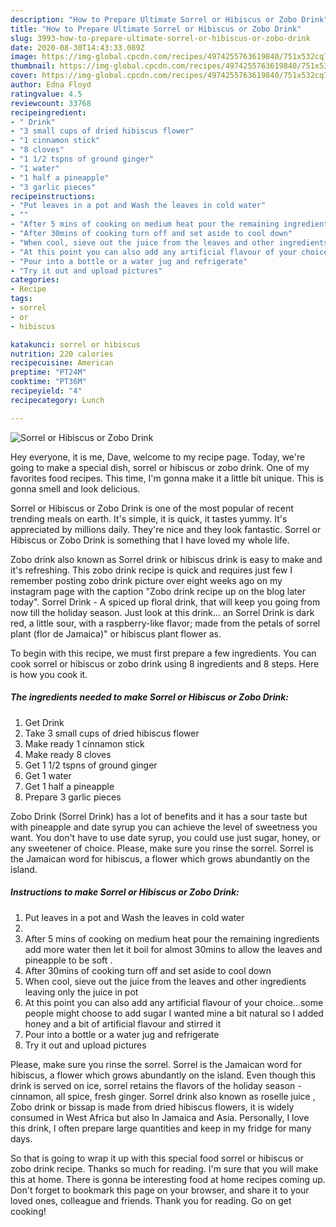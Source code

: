 ```yaml
---
description: "How to Prepare Ultimate Sorrel or Hibiscus or Zobo Drink"
title: "How to Prepare Ultimate Sorrel or Hibiscus or Zobo Drink"
slug: 3993-how-to-prepare-ultimate-sorrel-or-hibiscus-or-zobo-drink
date: 2020-08-30T14:43:33.089Z
image: https://img-global.cpcdn.com/recipes/4974255763619840/751x532cq70/sorrel-or-hibiscus-or-zobo-drink-recipe-main-photo.jpg
thumbnail: https://img-global.cpcdn.com/recipes/4974255763619840/751x532cq70/sorrel-or-hibiscus-or-zobo-drink-recipe-main-photo.jpg
cover: https://img-global.cpcdn.com/recipes/4974255763619840/751x532cq70/sorrel-or-hibiscus-or-zobo-drink-recipe-main-photo.jpg
author: Edna Floyd
ratingvalue: 4.5
reviewcount: 33768
recipeingredient:
- " Drink"
- "3 small cups of dried hibiscus flower"
- "1 cinnamon stick"
- "8 cloves"
- "1 1/2 tspns of ground ginger"
- "1 water"
- "1 half a pineapple"
- "3 garlic pieces"
recipeinstructions:
- "Put leaves in a pot and Wash the leaves in cold water"
- ""
- "After 5 mins of cooking on medium heat pour the remaining ingredients add more water then let it boil for almost 30mins to allow the leaves and pineapple to be soft ."
- "After 30mins of cooking turn off and set aside to cool down"
- "When cool, sieve out the juice from the leaves and other ingredients leaving only the juice in pot"
- "At this point you can also add any artificial flavour of your choice...some people might choose to add sugar I wanted mine a bit natural so I added honey and a bit of artificial flavour and stirred it"
- "Pour into a bottle or a water jug and refrigerate"
- "Try it out and upload pictures"
categories:
- Recipe
tags:
- sorrel
- or
- hibiscus

katakunci: sorrel or hibiscus 
nutrition: 220 calories
recipecuisine: American
preptime: "PT24M"
cooktime: "PT36M"
recipeyield: "4"
recipecategory: Lunch

---
```



![Sorrel or Hibiscus or Zobo Drink](https://img-global.cpcdn.com/recipes/4974255763619840/751x532cq70/sorrel-or-hibiscus-or-zobo-drink-recipe-main-photo.jpg)

Hey everyone, it is me, Dave, welcome to my recipe page. Today, we're going to make a special dish, sorrel or hibiscus or zobo drink. One of my favorites food recipes. This time, I'm gonna make it a little bit unique. This is gonna smell and look delicious.

Sorrel or Hibiscus or Zobo Drink is one of the most popular of recent trending meals on earth. It's simple, it is quick, it tastes yummy. It's appreciated by millions daily. They're nice and they look fantastic. Sorrel or Hibiscus or Zobo Drink is something that I have loved my whole life.

Zobo drink also known as Sorrel drink or hibiscus drink is easy to make and it&#39;s refreshing. This zobo drink recipe is quick and requires just few I remember posting zobo drink picture over eight weeks ago on my instagram page with the caption &#34;Zobo drink recipe up on the blog later today&#34;. Sorrel Drink - A spiced up floral drink, that will keep you going from now till the holiday season. Just look at this drink… an Sorrel Drink is dark red, a little sour, with a raspberry-like flavor; made from the petals of sorrel plant (flor de Jamaica)&#34; or hibiscus plant flower as.


To begin with this recipe, we must first prepare a few ingredients. You can cook sorrel or hibiscus or zobo drink using 8 ingredients and 8 steps. Here is how you cook it.

<!--inarticleads1-->

##### The ingredients needed to make Sorrel or Hibiscus or Zobo Drink:

1. Get  Drink
1. Take 3 small cups of dried hibiscus flower
1. Make ready 1 cinnamon stick
1. Make ready 8 cloves
1. Get 1 1/2 tspns of ground ginger
1. Get 1 water
1. Get 1 half a pineapple
1. Prepare 3 garlic pieces


Zobo Drink (Sorrel Drink) has a lot of benefits and it has a sour taste but with pineapple and date syrup you can achieve the level of sweetness you want. You don&#39;t have to use date syrup, you could use just sugar, honey, or any sweetener of choice. Please, make sure you rinse the sorrel. Sorrel is the Jamaican word for hibiscus, a flower which grows abundantly on the island. 

<!--inarticleads2-->

##### Instructions to make Sorrel or Hibiscus or Zobo Drink:

1. Put leaves in a pot and Wash the leaves in cold water
1. 
1. After 5 mins of cooking on medium heat pour the remaining ingredients add more water then let it boil for almost 30mins to allow the leaves and pineapple to be soft .
1. After 30mins of cooking turn off and set aside to cool down
1. When cool, sieve out the juice from the leaves and other ingredients leaving only the juice in pot
1. At this point you can also add any artificial flavour of your choice...some people might choose to add sugar I wanted mine a bit natural so I added honey and a bit of artificial flavour and stirred it
1. Pour into a bottle or a water jug and refrigerate
1. Try it out and upload pictures


Please, make sure you rinse the sorrel. Sorrel is the Jamaican word for hibiscus, a flower which grows abundantly on the island. Even though this drink is served on ice, sorrel retains the flavors of the holiday season - cinnamon, all spice, fresh ginger. Sorrel drink also known as roselle juice , Zobo drink or bissap is made from dried hibiscus flowers, it is widely consumed in West Africa but also In Jamaica and Asia. Personally, I love this drink, I often prepare large quantities and keep in my fridge for many days. 

So that is going to wrap it up with this special food sorrel or hibiscus or zobo drink recipe. Thanks so much for reading. I'm sure that you will make this at home. There is gonna be interesting food at home recipes coming up. Don't forget to bookmark this page on your browser, and share it to your loved ones, colleague and friends. Thank you for reading. Go on get cooking!
